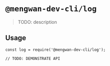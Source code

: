 # `@mengwan-dev-cli/log`

> TODO: description

## Usage

```
const log = require('@mengwan-dev-cli/log');

// TODO: DEMONSTRATE API
```
